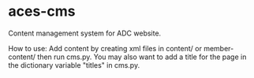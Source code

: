 # aces-cms
Content management system for ADC website.

How to use: Add content by creating xml files in content/ or member-content/ then run cms.py. You may also want to add a title for the page in the dictionary variable "titles" in cms.py.
